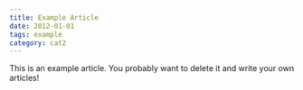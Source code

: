 ```yaml
---
title: Example Article
date: 2012-01-01
tags: example
category: cat2
---
```


This is an example article. You probably want to delete it and write your own articles!
